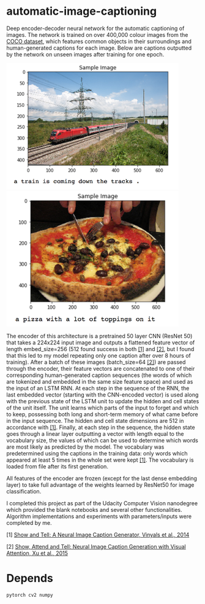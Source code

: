# automatic-image-captioning

Deep encoder-decoder neural network for the automatic captioning of images. The network is trained on over 400,000 colour images from the [COCO dataset](https://cocodataset.org/), which features common objects in their surroundings and human-generated captions for each image. Below are captions outputted by the network on unseen images after training for one epoch.

<img src="https://github.com/callumcanavan/automatic-image-captioning/blob/master/images/train.png" alt="drawing" width="450"/>

<img src="https://github.com/callumcanavan/automatic-image-captioning/blob/master/images/pizza.png" alt="drawing" width="450"/>

The encoder of this architecture is a pretrained 50 layer CNN (ResNet 50) that takes a 224x224 input image and outputs a flattened feature vector of length embed_size=256 (512 found success in both [[1]](https://arxiv.org/pdf/1411.4555.pdf) and [[2]](https://arxiv.org/pdf/1502.03044.pdf), but I found that this led to my model repeating only one caption after over 8 hours of training). After a batch of these images (batch_size=64 [[2]](https://arxiv.org/pdf/1502.03044.pdf)) are passed through the encoder, their feature vectors are concatenated to one of their corresponding human-generated caption sequences (the words of which are tokenized and embedded in the same size feature space) and used as the input of an LSTM RNN. At each step in the sequence of the RNN, the last embedded vector (starting with the CNN-encoded vector) is used along with the previous state of the LSTM unit to update the hidden and cell states of the unit itself. The unit learns which parts of the input to forget and which to keep, possessing both long and short-term memory of what came before in the input sequence. The hidden and cell state dimensions are 512 in accordance with [[1]](https://arxiv.org/pdf/1411.4555.pdf). Finally, at each step in the sequence, the hidden state goes through a linear layer outputting a vector with length equal to the vocabulary size, the values of which can be used to determine which words are most likely as predicted by the model. The vocabulary was predetermined using the captions in the training data: only words which appeared at least 5 times in the whole set were kept [[1]](https://arxiv.org/pdf/1411.4555.pdf). The vocabulary is loaded from file after its first generation.

All features of the encoder are frozen (except for the last dense embedding layer) to take full advantage of the weights learned by ResNet50 for image classification. 

I completed this project as part of the Udacity Computer Vision nanodegree which provided the blank notebooks and several other functionalities. Algorithm implementations and experiments with parameters/inputs were completed by me.

[1] [Show and Tell: A Neural Image Caption Generator, Vinyals et al., 2014](https://arxiv.org/pdf/1411.4555.pdf)

[2] [Show, Attend and Tell: Neural Image Caption Generation with Visual Attention, Xu et al., 2015](https://arxiv.org/pdf/1502.03044.pdf)

# Depends
```
pytorch cv2 numpy
```
